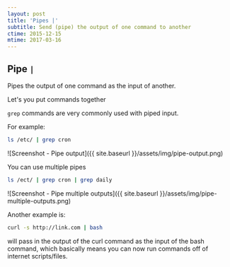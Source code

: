 ```yaml
---
layout: post
title: 'Pipes |'
subtitle: Send (pipe) the output of one command to another
ctime: 2015-12-15
mtime: 2017-03-16
---
```


## Pipe `|`
Pipes the output of one command as the input of another.

Let's you put commands together

`grep` commands are very commonly used with piped input.

For example:

```bash
ls /etc/ | grep cron
```

![Screenshot - Pipe output]({{ site.baseurl }}/assets/img/pipe-output.png)

You can use multiple pipes

```bash
ls /ect/ | grep cron | grep daily
```
![Screenshot - Pipe multiple outputs]({{ site.baseurl }}/assets/img/pipe-multiple-outputs.png)

Another example is:

```bash
curl -s http://link.com | bash 
```

will pass in the output of the curl command as the input of the bash command, which basically means you can now run commands off of internet scripts/files.